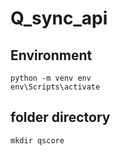 # Q_sync_api

## Environment

    python -m venv env
    env\Scripts\activate

## folder directory

    mkdir qscore